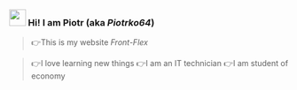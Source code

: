   ### <img src="https://media.giphy.com/media/hvRJCLFzcasrR4ia7z/giphy.gif" width="30px"> Hi! I am Piotr (aka *Piotrko64*)
  
>👉This is my website *Front-Flex*

>👉I love learning new things 
>👉I am an IT technician 
>👉I am student of economy
